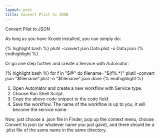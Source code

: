 ```yaml
---
layout: post
title: Convert Plist to JSON
---
```


Convert Plist to JSON

As long as you have Xcode installed, you can simply do:

{% highlight bash %}
plutil -convert json Data.plist -o Data.json
{% endhighlight %}

Or go one step further and create a Service with Automator:

{% highlight bash %}
for f in "$@"
do
	filename="${f%.*}"
	plutil -convert json "$filename".plist -o "$filename".json
done
{% endhighlight %}

1. Open Automator and create a new workflow with Service type.
2. Choose Run Shell Script.
3. Copy the above code snippet to the code field.
4. Save the workflow. The name of the workflow is up to you, it will become the service name.

Now, just choose a .json file in Finder, pop up the context menu, choose Convert to json (or whatever name you just gave), and there should be a .plist file of the same name in the same directory.